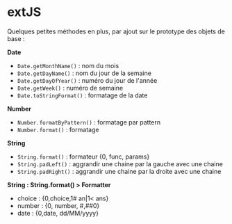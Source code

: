# extJS
Quelques petites méthodes en plus, par ajout sur le prototype des objets de base :

**Date**
- <code>Date.getMonthName()</code> : nom du mois
- <code>Date.getDayName()</code>  : nom du jour de la semaine
- <code>Date.getDayOfYear()</code>  : numéro du jour de l'année
- <code>Date.getWeek()</code>  : numéro de semaine
- <code>Date.toStringFormat()</code>  : formatage de la date
 
**Number**
- <code>Number.formatByPattern()</code>  : formatage par pattern
- <code>Number.format()</code>  : formatage

**String**
- <code>String.format()</code> : formateur {0, func, params} 
- <code>String.padLeft()</code> : aggrandir une chaine par la gauche avec une chaine
- <code>String.padRight()</code> : aggrandir une chaine par la droite avec une chaine

**String : String.format() > Formatter**
- choice : {0,choice,1# an|1< ans}
- number : {0, number, #,##0}
- date :  {0,date, dd/MM/yyyy}